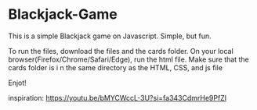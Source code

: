 # Blackjack-Game
This is a simple Blackjack game on Javascript. Simple, but fun.


To run the files, download the files and the cards folder.
On your local browser(Firefox/Chrome/Safari/Edge), run the html file.
Make sure that the cards folder is i n the same directory as the HTML, CSS, and js file


Enjot!


inspiration: https://youtu.be/bMYCWccL-3U?si=fa343CdmrHe9PfZl
